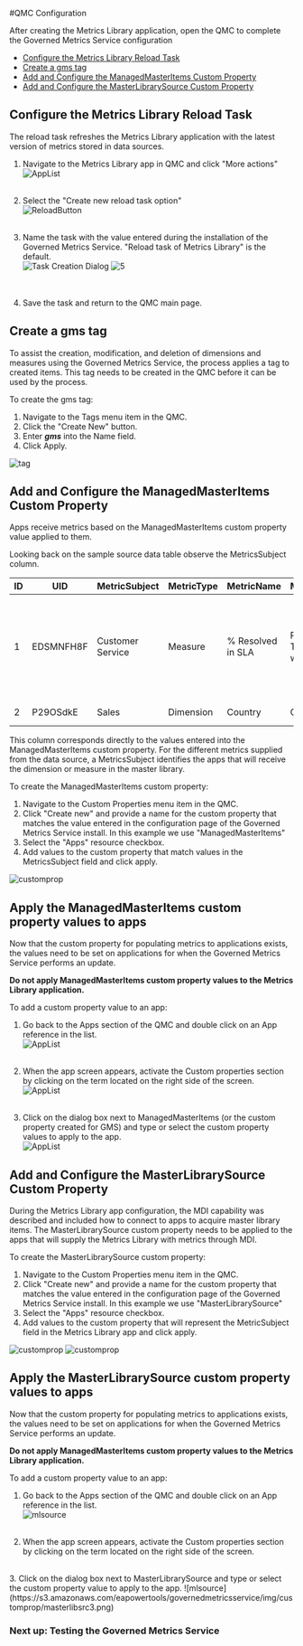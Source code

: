 #QMC Configuration
<a name="top"></a>

After creating the Metrics Library application, open the QMC to complete the Governed Metrics Service configuration

* [Configure the Metrics Library Reload Task](qmc.md#task)
* [Create a gms tag](qmc.md#tag)
* [Add and Configure the ManagedMasterItems Custom Property](qmc.md#managedmasteritems)
* [Add and Configure the MasterLibrarySource Custom Property](qmc.md#masterlibrarysource)


<a name="task"></a>
## Configure the Metrics Library Reload Task

The reload task refreshes the Metrics Library application with the latest version of metrics stored in data sources. 

  1. Navigate to the Metrics Library app in QMC and click "More actions"    
  ![AppList](https://s3.amazonaws.com/eapowertools/governedmetricsservice/img/reload/applist.png) 
<br><br>

  2. Select the "Create new reload task option"    
  ![ReloadButton](https://s3.amazonaws.com/eapowertools/governedmetricsservice/img/reload/reloadtaskbutton.png)
<br><br>

  3. Name the task with the value entered during the installation of the Governed Metrics Service. "Reload task of Metrics Library" is the default.    
  ![Task Creation Dialog](https://s3.amazonaws.com/eapowertools/governedmetricsservice/img/reload/reloadtask.png)
  ![5](https://s3.amazonaws.com/eapowertools/governedmetricsservice/img/install/5.png)    
<br><br>

  4. Save the task and return to the QMC main page.


<a name="tag"></a>
## Create a gms tag

To assist the creation, modification, and deletion of dimensions and measures using the Governed Metrics Service, the process applies a tag to created items.  This tag needs to be created in the QMC before it can be used by the process.

To create the gms tag:

  1. Navigate to the Tags menu item in the QMC.
  2. Click the "Create New" button.
  3. Enter ***gms*** into the Name field.
  4. Click Apply.

![tag](https://s3.amazonaws.com/eapowertools/governedmetricsservice/img/tag/tag.png)

<a name="managedmasteritems"></a>
## Add and Configure the ManagedMasterItems Custom Property

Apps receive metrics based on the ManagedMasterItems custom property value applied to them.

Looking back on the sample source data table observe the MetricsSubject column.  

| ID | UID | MetricSubject | MetricType | MetricName | MetricDescription | MetricFormula | MetricOwner | MetricTags | MetricGrouping |
| ------------- | ------------- | ---------- | ---------- | ----------------- | -------------- | ----------- | ---------- | ---------- | ---------- |
| 1 | EDSMNFH8F | Customer Service | Measure | % Resolved in SLA | Percentage of Tickets handled within SLA | Sum({< [Call Ctr Days to Resolve] = {'0', '1', '2', '3', '4', '5', '6'} > } [Call Ctr Call #])/sum([Call Ctr Call #]) | Linda Lee | Key KPI;Call | N |
| 2 | P29OSdkE | Sales | Dimension | Country | Customer Country | Customer Country | Chad Johnson | Customer | N |


This column corresponds directly to the values entered into the ManagedMasterItems custom property.  For the different metrics supplied from the data source, a MetricsSubject identifies the apps that will receive the dimension or measure in the master library.

To create the ManagedMasterItems custom property:

  1. Navigate to the Custom Properties menu item in the QMC.  
  2. Click "Create new" and provide a name for the custom property that matches the value entered in the configuration page of the Governed Metrics Service install. In this example we use "ManagedMasterItems"
  3. Select the "Apps" resource checkbox.
  4. Add values to the custom property that match values in the MetricsSubject field and click apply.

![customprop](https://s3.amazonaws.com/eapowertools/governedmetricsservice/img/customprop/customprop.png)

## Apply the ManagedMasterItems custom property values to apps


Now that the custom property for populating metrics to applications exists, the values need to be set on applications for when the Governed Metrics Service performs an update.

__Do not apply ManagedMasterItems custom property values to the Metrics Library application.__


To add a custom property value to an app:

1. Go back to the Apps section of the QMC and double click on an App reference in the list.  
![AppList](https://s3.amazonaws.com/eapowertools/governedmetricsservice/img/reload/applist.png)
<br><br>

2. When the app screen appears, activate the Custom properties section by clicking on the term located on the right side of the screen.    
![AppList](https://s3.amazonaws.com/eapowertools/governedmetricsservice/img/app/applyprop1.png)
<br><br>

3. Click on the dialog box next to ManagedMasterItems (or the custom property created for GMS) and type or select the custom property values to apply to the app.    
![AppList](https://s3.amazonaws.com/eapowertools/governedmetricsservice/img/app/applyprop2.png)

<a name="masterlibrarysource"></a>
## Add and Configure the MasterLibrarySource Custom Property

During the Metrics Library app configuration, the MDI capability was described and included how to connect to apps to acquire master library items.  The MasterLibrarySource custom property needs to be applied to the apps that will supply the Metrics Library with metrics through MDI.

To create the MasterLibrarySource custom property:

  1. Navigate to the Custom Properties menu item in the QMC.  
  2. Click "Create new" and provide a name for the custom property that matches the value entered in the configuration page of the Governed Metrics Service install. In this example we use "MasterLibrarySource"
  3. Select the "Apps" resource checkbox.
  4. Add values to the custom property that will represent the MetricSubject field in the Metrics Library app and click apply.

![customprop](https://s3.amazonaws.com/eapowertools/governedmetricsservice/img/customprop/masterlibsrc1.png)
![customprop](https://s3.amazonaws.com/eapowertools/governedmetricsservice/img/customprop/masterlibsrc2.png)

## Apply the MasterLibrarySource custom property values to apps

Now that the custom property for populating metrics to applications exists, the values need to be set on applications for when the Governed Metrics Service performs an update.

__Do not apply ManagedMasterItems custom property values to the Metrics Library application.__


To add a custom property value to an app:

1. Go back to the Apps section of the QMC and double click on an App reference in the list.  
![mlsource](https://s3.amazonaws.com/eapowertools/governedmetricsservice/img/reload/applist.png)
<br><br>

2. When the app screen appears, activate the Custom properties section by clicking on the term located on the right side of the screen.    
<br>
3. Click on the dialog box next to MasterLibrarySource and type or select the custom property value to apply to the app.    
![mlsource](https://s3.amazonaws.com/eapowertools/governedmetricsservice/img/customprop/masterlibsrc3.png)


<h3>Next up: Testing the Governed Metrics Service</h3>